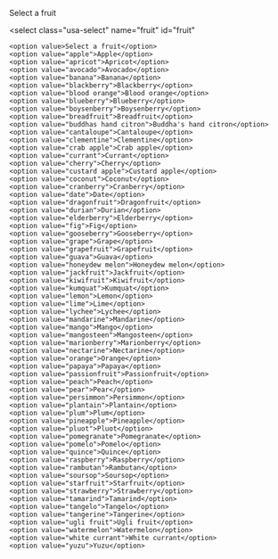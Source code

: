 <label class="usa-label" for="fruit">Select a fruit</label>
<div class="usa-combo-box"
  
  
>
  <select
    class="usa-select"
    name="fruit"
    id="fruit"
    
    
  >
    <option value>Select a fruit</option>
    <option value="apple">Apple</option>
    <option value="apricot">Apricot</option>
    <option value="avocado">Avocado</option>
    <option value="banana">Banana</option>
    <option value="blackberry">Blackberry</option>
    <option value="blood orange">Blood orange</option>
    <option value="blueberry">Blueberry</option>
    <option value="boysenberry">Boysenberry</option>
    <option value="breadfruit">Breadfruit</option>
    <option value="buddhas hand citron">Buddha's hand citron</option>
    <option value="cantaloupe">Cantaloupe</option>
    <option value="clementine">Clementine</option>
    <option value="crab apple">Crab apple</option>
    <option value="currant">Currant</option>
    <option value="cherry">Cherry</option>
    <option value="custard apple">Custard apple</option>
    <option value="coconut">Coconut</option>
    <option value="cranberry">Cranberry</option>
    <option value="date">Date</option>
    <option value="dragonfruit">Dragonfruit</option>
    <option value="durian">Durian</option>
    <option value="elderberry">Elderberry</option>
    <option value="fig">Fig</option>
    <option value="gooseberry">Gooseberry</option>
    <option value="grape">Grape</option>
    <option value="grapefruit">Grapefruit</option>
    <option value="guava">Guava</option>
    <option value="honeydew melon">Honeydew melon</option>
    <option value="jackfruit">Jackfruit</option>
    <option value="kiwifruit">Kiwifruit</option>
    <option value="kumquat">Kumquat</option>
    <option value="lemon">Lemon</option>
    <option value="lime">Lime</option>
    <option value="lychee">Lychee</option>
    <option value="mandarine">Mandarine</option>
    <option value="mango">Mango</option>
    <option value="mangosteen">Mangosteen</option>
    <option value="marionberry">Marionberry</option>
    <option value="nectarine">Nectarine</option>
    <option value="orange">Orange</option>
    <option value="papaya">Papaya</option>
    <option value="passionfruit">Passionfruit</option>
    <option value="peach">Peach</option>
    <option value="pear">Pear</option>
    <option value="persimmon">Persimmon</option>
    <option value="plantain">Plantain</option>
    <option value="plum">Plum</option>
    <option value="pineapple">Pineapple</option>
    <option value="pluot">Pluot</option>
    <option value="pomegranate">Pomegranate</option>
    <option value="pomelo">Pomelo</option>
    <option value="quince">Quince</option>
    <option value="raspberry">Raspberry</option>
    <option value="rambutan">Rambutan</option>
    <option value="soursop">Soursop</option>
    <option value="starfruit">Starfruit</option>
    <option value="strawberry">Strawberry</option>
    <option value="tamarind">Tamarind</option>
    <option value="tangelo">Tangelo</option>
    <option value="tangerine">Tangerine</option>
    <option value="ugli fruit">Ugli fruit</option>
    <option value="watermelon">Watermelon</option>
    <option value="white currant">White currant</option>
    <option value="yuzu">Yuzu</option>
  </select>
</div>